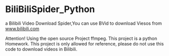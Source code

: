 # BiliBiliSpider_Python
a Bilibili Video Download Spider,You can use BVid to download Viesos from www.bilibili.com

Attention!
Using the open source Project ffmpeg.
This project is a python Homework.
This project is only allowed for reference, please do not use this code to download videos in Bilibili.
